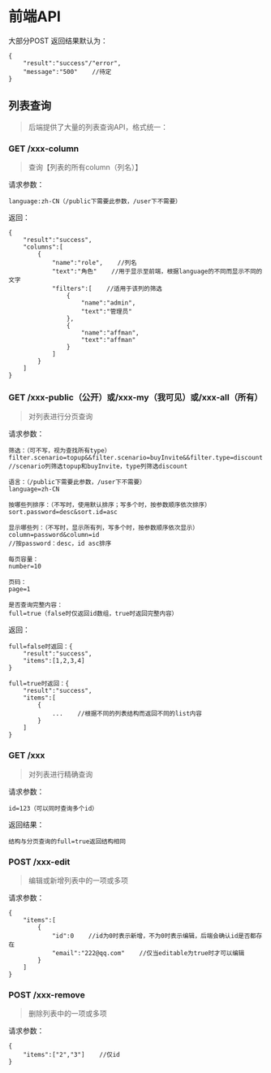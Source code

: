 # 前端API

大部分POST 返回结果默认为：

```text
{
    "result":"success"/"error",
    "message":"500"    //待定
}
```



## 列表查询

> 后端提供了大量的列表查询API，格式统一：

### GET /xxx-column

> 查询【列表的所有column（列名）】

请求参数：

```text
language:zh-CN（/public下需要此参数，/user下不需要）
```

返回：

```text
{
    "result":"success",
    "columns":[
        {
            "name":"role",    //列名
            "text":"角色"    //用于显示至前端，根据language的不同而显示不同的文字
            "filters":[    //适用于该列的筛选
                {
                    "name":"admin",
                    "text":"管理员"
                },
                {
                    "name":"affman",
                    "text":"affman"
                }
            ]
        }
    ]
}
```

### GET /xxx-public（公开）或/xxx-my（我可见）或/xxx-all（所有）

> 对列表进行分页查询

请求参数：

```text
筛选：（可不写，视为查找所有type）
filter.scenario=topup&&filter.scenario=buyInvite&&filter.type=discount
//scenario列筛选topup和buyInvite，type列筛选discount

语言：（/public下需要此参数，/user下不需要）
language=zh-CN

按哪些列排序：（不写时，使用默认排序；写多个时，按参数顺序依次排序）
sort.password=desc&sort.id=asc

显示哪些列：（不写时，显示所有列，写多个时，按参数顺序依次显示）
column=password&column=id
//按password：desc，id asc排序

每页容量：
number=10

页码：
page=1

是否查询完整内容：
full=true（false时仅返回id数组，true时返回完整内容）
```

返回：

```text
full=false时返回：{
    "result":"success",
    "items":[1,2,3,4]
}

full=true时返回：{
    "result":"success",
    "items":[
        {
            ...    //根据不同的列表结构而返回不同的list内容
        }
    ]
}
```

### GET /xxx

> 对列表进行精确查询

请求参数：

```text
id=123（可以同时查询多个id）
```

返回结果：

```text
结构与分页查询的full=true返回结构相同
```

### POST /xxx-edit

> 编辑或新增列表中的一项或多项

请求参数：

```text
{
    "items":[
        {
            "id":0    //id为0时表示新增，不为0时表示编辑，后端会确认id是否都存在
            "email":"222@qq.com"    //仅当editable为true时才可以编辑
        }
    ]
}
```

### POST /xxx-remove

> 删除列表中的一项或多项

请求参数：

```text
{
    "items":["2","3"]    //仅id
}
```

